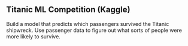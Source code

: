 ## Titanic ML Competition (Kaggle)

 Build a  model that predicts which passengers survived the Titanic shipwreck. Use passenger data to figure out what sorts of people were more likely to survive. 
